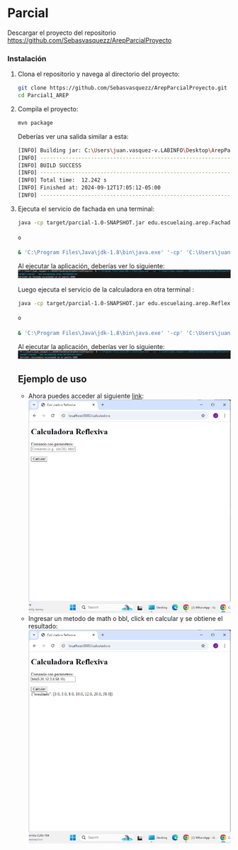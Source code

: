 # Parcial
Descargar el proyecto del repositorio https://github.com/Sebasvasquezz/ArepParcialProyecto

### Instalación

1. Clona el repositorio y navega al directorio del proyecto:
    ```sh
    git clone https://github.com/Sebasvasquezz/ArepParcialProyecto.git
    cd Parcial1_AREP
    ```

2. Compila el proyecto:
    ```sh
    mvn package
    ```

    Deberías ver una salida similar a esta:
    ```sh
    [INFO] Building jar: C:\Users\juan.vasquez-v.LABINFO\Desktop\ArepParcialProyecto\target\parcial-1.0-SNAPSHOT.jar
    [INFO] ------------------------------------------------------------------------
    [INFO] BUILD SUCCESS
    [INFO] ------------------------------------------------------------------------
    [INFO] Total time:  12.242 s
    [INFO] Finished at: 2024-09-12T17:05:12-05:00
    [INFO] ------------------------------------------------------------------------
    ```

3. Ejecuta  el servicio de fachada en una terminal:
    ```sh
    java -cp target/parcial-1.0-SNAPSHOT.jar edu.escuelaing.arep.FachadaServer 
    
    o

    & 'C:\Program Files\Java\jdk-1.8\bin\java.exe' '-cp' 'C:\Users\juan.vasquez-v.LABINFO\Desktop\ArepParcialProyecto\target\classes' 'edu.escuelaing.arep.FachadaServer'
    ```

    Al ejecutar la aplicación, deberías ver lo siguiente:
    ![Execution FachadaServer](images/execution1.png)
    

    Luego ejecuta el servicio de la calculadora en otra terminal :

     ```sh
    java -cp target/parcial-1.0-SNAPSHOT.jar edu.escuelaing.arep.ReflexCalculator 
    
    o

    & 'C:\Program Files\Java\jdk-1.8\bin\java.exe' '-cp' 'C:\Users\juan.vasquez-v.LABINFO\Desktop\ArepParcialProyecto\target\classes' 'edu.escuelaing.arep.ReflexCalculator
    ```

    Al ejecutar la aplicación, deberías ver lo siguiente:
    ![Execution ReflexCalculator](images/execution2.png)

 
    
    ## Ejemplo de uso

    * Ahora puedes acceder al siguiente [link](http://localhost:8080/calculadora):
    ![Browser](images/browser.png)
    * Ingresar un metodo de math o bbl, click en calcular y se obtiene el resultado:
    ![Result](images/result.png)

